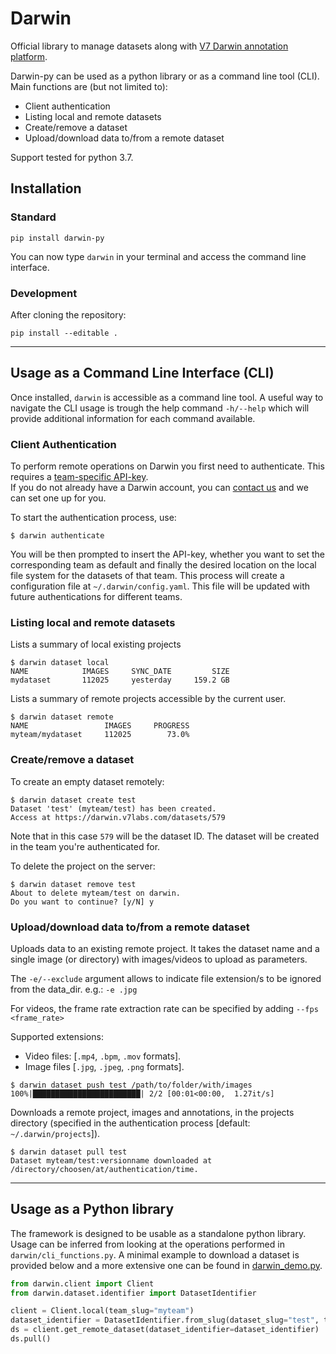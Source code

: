 # Darwin
Official library to manage datasets along with 
[V7 Darwin annotation platform](https://darwin.v7labs.com).

Darwin-py can be used as a python library or as a command line tool (CLI).
Main functions are (but not limited to):

- Client authentication
- Listing local and remote datasets
- Create/remove a dataset 
- Upload/download data to/from a remote dataset

Support tested for python 3.7.




## Installation

### Standard

```
pip install darwin-py
```
You can now type `darwin` in your terminal and access the command line interface.

### Development

After cloning the repository:

```
pip install --editable .
```



---

## Usage as a Command Line Interface (CLI)

Once installed, `darwin` is accessible as a command line tool.
A useful way to navigate the CLI usage is trough the help command `-h/--help` which will 
provide additional information for each command available. 


### Client Authentication 

To perform remote operations on Darwin you first need to authenticate.
This requires a [team-specific API-key](https://darwin.v7labs.com/?settings=api-keys).  
If you do not already have a Darwin account, you can [contact us](https://www.v7labs.com/contact) and we can set one up for you.

To start the authentication process, use:

```
$ darwin authenticate
```

You will be then prompted to insert the API-key, whether you want to set the corresponding team as 
default and finally the desired location on the local file system for the datasets of that team.
This process will create a configuration file at `~/.darwin/config.yaml`.
This file will be updated with future authentications for different teams.


### Listing local and remote datasets 

Lists a summary of local existing projects
```
$ darwin dataset local
NAME            IMAGES     SYNC_DATE         SIZE
mydataset       112025     yesterday     159.2 GB
```

Lists a summary of remote projects accessible by the current user.

```
$ darwin dataset remote
NAME                 IMAGES     PROGRESS
myteam/mydataset     112025        73.0%
```


### Create/remove a dataset 

To create an empty dataset remotely:

```
$ darwin dataset create test
Dataset 'test' (myteam/test) has been created.
Access at https://darwin.v7labs.com/datasets/579
``` 

Note that in this case `579` will be the dataset ID.
The dataset will be created in the team you're authenticated for.

To delete the project on the server:
```
$ darwin dataset remove test
About to delete myteam/test on darwin.
Do you want to continue? [y/N] y
```


### Upload/download data to/from a remote dataset 

Uploads data to an existing remote project.
It takes the dataset name and a single image (or directory) with images/videos to upload as 
parameters. 

The `-e/--exclude` argument allows to indicate file extension/s to be ignored from the data_dir. 
e.g.: `-e .jpg`

For videos, the frame rate extraction rate can be specified by adding `--fps <frame_rate>`

Supported extensions:
-  Video files: [`.mp4`, `.bpm`, `.mov` formats].
-  Image files [`.jpg`, `.jpeg`, `.png` formats].

```
$ darwin dataset push test /path/to/folder/with/images
100%|████████████████████████| 2/2 [00:01<00:00,  1.27it/s] 
```

Downloads a remote project, images and annotations, in the projects directory 
(specified in the authentication process [default: `~/.darwin/projects`]).

```
$ darwin dataset pull test 
Dataset myteam/test:versionname downloaded at /directory/choosen/at/authentication/time.
```


---
## Usage as a Python library

The framework is designed to be usable as a standalone python library.
Usage can be inferred from looking at the operations performed in `darwin/cli_functions.py`.
A minimal example to download a dataset is provided below and a more extensive one can be found in 
[darwin_demo.py](https://github.com/v7labs/darwin-py/blob/new_README/darwin_demo.py).

```python
from darwin.client import Client
from darwin.dataset.identifier import DatasetIdentifier

client = Client.local(team_slug="myteam") 
dataset_identifier = DatasetIdentifier.from_slug(dataset_slug="test", team_slug="myteam")
ds = client.get_remote_dataset(dataset_identifier=dataset_identifier)
ds.pull()    
```
